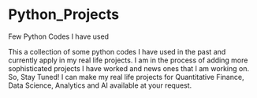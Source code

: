 # Python_Projects
Few Python Codes I have used

This a collection of some python codes I have used in the past and currently apply in my real life projects. 
I am in the process of adding more sophisticated projects I have worked and news ones that I am working on. So, Stay Tuned!
I can make my real life projects for Quantitative Finance, Data Science, Analytics and AI available at your request.
